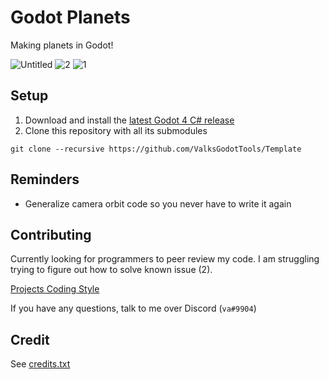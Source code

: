 # Godot Planets
Making planets in Godot!

![Untitled](https://user-images.githubusercontent.com/6277739/234762377-65cb1992-0629-4bef-91c2-59e4faf6eea2.png)
![2](https://user-images.githubusercontent.com/6277739/234654822-cf03a839-d6fa-48ef-ba6d-3988e37c51f7.png)
![1](https://user-images.githubusercontent.com/6277739/234654811-2a35c727-ebdc-4a58-8427-4893b93de0dd.png)

## Setup
1. Download and install the [latest Godot 4 C# release](https://godotengine.org/)
2. Clone this repository with all its submodules
```
git clone --recursive https://github.com/ValksGodotTools/Template
```

## Reminders
- Generalize camera orbit code so you never have to write it again

## Contributing
Currently looking for programmers to peer review my code. I am struggling trying to figure out how to solve known issue (2).

[Projects Coding Style](https://github.com/Valks-Games/sankari/wiki/Code-Style)

If you have any questions, talk to me over Discord (`va#9904`)

## Credit
See [credits.txt](https://github.com/ValksGodotTools/Template/blob/main/credits.txt)
